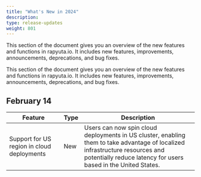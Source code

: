 ```yaml
---
title: "What's New in 2024"
description:
type: release-updates
weight: 801
---
```


This section of the document gives you an overview of the new features and functions in rapyuta.io. It includes new features, improvements, announcements, deprecations, and bug fixes.

This section of the document gives you an overview of the new features and functions in rapyuta.io. It includes new features, improvements, announcements, deprecations, and bug fixes.


## February 14

| Feature   | Type | Description |
| -------   | ---- | ----------- |
| Support for US region in cloud deployments | New | Users can now spin cloud deployments in US cluster, enabling them to take advantage of localized infrastructure resources and potentially reduce latency for users based in the United States. |